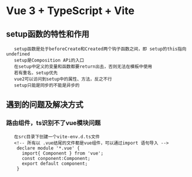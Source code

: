 # Vue 3 + TypeScript + Vite

## setup函数的特性和作用
```
   setup函数是处于beforeCreate和Created两个钩子函数之间，即 setup的this指向undefined
   setup是Composition APi的入口
   在setup中定义的变量和函数都要return出去，否则无法在模板中使用
   若有重名，setup优先
   vue2可以访问到setup中的属性、方法，反之不行
   setup只能是同步的不能是异步的
```
## 遇到的问题及解决方式
### 路由组件，ts识别不了vue模块问题
```
   在src目录下创建一个vite-env.d.ts文件
   <!-- 所有以 .vue结尾的文件都是vue组件，可以通过import 语句导入 -->
    declare module '*.vue' {
      import{ Component } from 'vue';
      const conponent:Component;
      export default component;
    }

```

